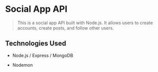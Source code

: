 # Social App API

> This is a social app API built with Node.js. It allows users to create accounts, create posts, and follow other users.

## Technologies Used

- Node.js / Express / MongoDB
<!-- for development -->
- Nodemon
